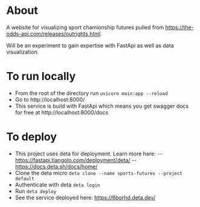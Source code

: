 # About

A website for visualizing sport chamionship futures pulled from https://the-odds-api.com/releases/outrights.html.

Will be an experiment to gain expertise with FastApi as well as data visualization.


# To run locally
- From the root of the directory run `uvicorn main:app --reload`
- Go to http://localhost:8000/
- This service is build with FastApi which means you get swagger docs for free at http://localhost:8000/docs

# To deploy
- This project uses deta for deployment. Learn more here:
-- https://fastapi.tiangolo.com/deployment/deta/
-- https://docs.deta.sh/docs/home/
- Clone the deta micro `deta clone --name sports-futures --project default`
- Authenticate with deta `deta login`
- Run `deta deploy`
- See the service deployed here: https://6borhd.deta.dev/